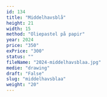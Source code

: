 ```yaml
---
id: 134
title: "Middelhavsblå"
height: 21
width: 15
method: "Oliepastel på papir"
year: 2024
price: "350"
exPrice: "300"
status: ""
fileName: "2024-middelhavsblaa.jpg"
medie: "drawing"
draft: "False"
slug: "middelhavsblaa"
weight: "20"
---
```

